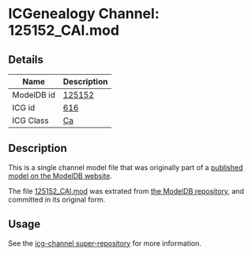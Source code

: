# ICGenealogy Channel: 125152\_CAl.mod

## Details

Name | Description
---- | -----------
ModelDB id | [125152](http://senselab.med.yale.edu/ModelDB/ShowModel.cshtml?model=125152)
ICG id | [616](http://icg.neurotheory.ox.ac.uk/channels/3/616)
ICG Class | [Ca](http://icg.neurotheory.ox.ac.uk/channels/3)

## Description

This is a single channel model file that was originally part of a [published model on the ModelDB website](http://senselab.med.yale.edu/mModelDB/ShowModel.cshtml?model=125152).

The file [125152\_CAl.mod](125152_CAl.mod) was extrated from [the ModelDB repository](http://senselab.med.yale.edu/ModelDB/ShowModel.cshtml?model=125152), and committed in its original form.

## Usage

See the [icg-channel super-repository](https://github.com/icgenealogy/icg-channels) for more information.